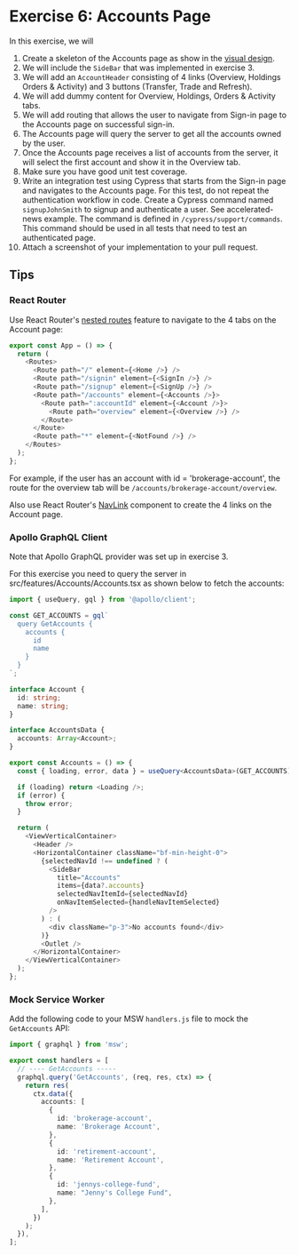 # Exercise 6: Accounts Page

In this exercise, we will

1. Create a skeleton of the Accounts page as show in the
   [visual design](https://www.figma.com/file/UdOTt1Z2fTnm0Cbi0FA1We/Bullsfirst).
2. We will include the `SideBar` that was implemented in exercise 3.
3. We will add an `AccountHeader` consisting of 4 links (Overview, Holdings
   Orders & Activity) and 3 buttons (Transfer, Trade and Refresh).
4. We will add dummy content for Overview, Holdings, Orders & Activity tabs.
5. We will add routing that allows the user to navigate from Sign-in page to the
   Accounts page on successful sign-in.
6. The Accounts page will query the server to get all the accounts owned by the
   user.
7. Once the Accounts page receives a list of accounts from the server, it will
   select the first account and show it in the Overview tab.
8. Make sure you have good unit test coverage.
9. Write an integration test using Cypress that starts from the Sign-in page and
   navigates to the Accounts page. For this test, do not repeat the
   authentication workflow in code. Create a Cypress command named
   `signupJohnSmith` to signup and authenticate a user. See accelerated-news
   example. The command is defined in `/cypress/support/commands`. This command
   should be used in all tests that need to test an authenticated page.
10. Attach a screenshot of your implementation to your pull request.

## Tips

### React Router

Use React Router's
[nested routes](https://github.com/ReactTraining/react-router/blob/dev/docs/installation/getting-started.md#nested-routes)
feature to navigate to the 4 tabs on the Account page:

```typescript jsx
export const App = () => {
  return (
    <Routes>
      <Route path="/" element={<Home />} />
      <Route path="/signin" element={<SignIn />} />
      <Route path="/signup" element={<SignUp />} />
      <Route path="/accounts" element={<Accounts />}>
        <Route path=":accountId" element={<Account />}>
          <Route path="overview" element={<Overview />} />
        </Route>
      </Route>
      <Route path="*" element={<NotFound />} />
    </Routes>
  );
};
```

For example, if the user has an account with id = 'brokerage-account', the route
for the overview tab will be `/accounts/brokerage-account/overview`.

Also use React Router's
[NavLink](https://github.com/ReactTraining/react-router/blob/dev/docs/api-reference.md#navlink)
component to create the 4 links on the Account page.

### Apollo GraphQL Client

Note that Apollo GraphQL provider was set up in exercise 3.

For this exercise you need to query the server in
src/features/Accounts/Accounts.tsx as shown below to fetch the accounts:

```typescript jsx
import { useQuery, gql } from '@apollo/client';

const GET_ACCOUNTS = gql`
  query GetAccounts {
    accounts {
      id
      name
    }
  }
`;

interface Account {
  id: string;
  name: string;
}

interface AccountsData {
  accounts: Array<Account>;
}

export const Accounts = () => {
  const { loading, error, data } = useQuery<AccountsData>(GET_ACCOUNTS);

  if (loading) return <Loading />;
  if (error) {
    throw error;
  }

  return (
    <ViewVerticalContainer>
      <Header />
      <HorizontalContainer className="bf-min-height-0">
        {selectedNavId !== undefined ? (
          <SideBar
            title="Accounts"
            items={data?.accounts}
            selectedNavItemId={selectedNavId}
            onNavItemSelected={handleNavItemSelected}
          />
        ) : (
          <div className="p-3">No accounts found</div>
        )}
        <Outlet />
      </HorizontalContainer>
    </ViewVerticalContainer>
  );
};
```

### Mock Service Worker

Add the following code to your MSW `handlers.js` file to mock the `GetAccounts`
API:

```typescript jsx
import { graphql } from 'msw';

export const handlers = [
  // ---- GetAccounts -----
  graphql.query('GetAccounts', (req, res, ctx) => {
    return res(
      ctx.data({
        accounts: [
          {
            id: 'brokerage-account',
            name: 'Brokerage Account',
          },
          {
            id: 'retirement-account',
            name: 'Retirement Account',
          },
          {
            id: 'jennys-college-fund',
            name: "Jenny's College Fund",
          },
        ],
      })
    );
  }),
];
```
